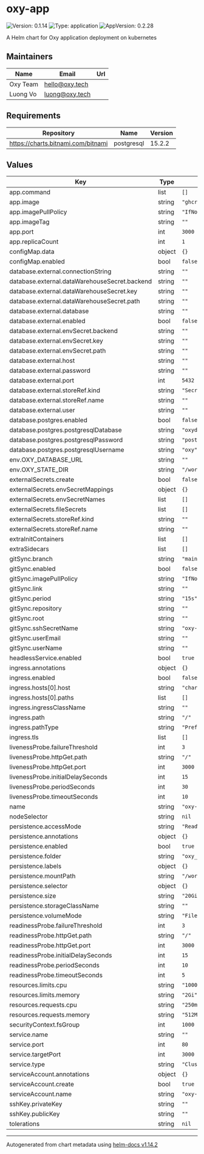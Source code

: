 # oxy-app

![Version: 0.1.14](https://img.shields.io/badge/Version-0.1.14-informational?style=flat-square) ![Type: application](https://img.shields.io/badge/Type-application-informational?style=flat-square) ![AppVersion: 0.2.28](https://img.shields.io/badge/AppVersion-0.2.28-informational?style=flat-square)

A Helm chart for Oxy application deployment on kubernetes

## Maintainers

| Name | Email | Url |
| ---- | ------ | --- |
| Oxy Team | <hello@oxy.tech> |  |
| Luong Vo | <luong@oxy.tech> |  |

## Requirements

| Repository | Name | Version |
|------------|------|---------|
| https://charts.bitnami.com/bitnami | postgresql | 15.2.2 |

## Values

| Key | Type | Default | Description |
|-----|------|---------|-------------|
| app.command | list | `[]` |  |
| app.image | string | `"ghcr.io/oxy-hq/oxy"` |  |
| app.imagePullPolicy | string | `"IfNotPresent"` |  |
| app.imageTag | string | `""` |  |
| app.port | int | `3000` |  |
| app.replicaCount | int | `1` |  |
| configMap.data | object | `{}` |  |
| configMap.enabled | bool | `false` |  |
| database.external.connectionString | string | `""` |  |
| database.external.dataWarehouseSecret.backend | string | `""` |  |
| database.external.dataWarehouseSecret.key | string | `""` |  |
| database.external.dataWarehouseSecret.path | string | `""` |  |
| database.external.database | string | `""` |  |
| database.external.enabled | bool | `false` |  |
| database.external.envSecret.backend | string | `""` |  |
| database.external.envSecret.key | string | `""` |  |
| database.external.envSecret.path | string | `""` |  |
| database.external.host | string | `""` |  |
| database.external.password | string | `""` |  |
| database.external.port | int | `5432` |  |
| database.external.storeRef.kind | string | `"SecretStore"` |  |
| database.external.storeRef.name | string | `""` |  |
| database.external.user | string | `""` |  |
| database.postgres.enabled | bool | `false` |  |
| database.postgres.postgresqlDatabase | string | `"oxydb"` |  |
| database.postgres.postgresqlPassword | string | `"postgres"` |  |
| database.postgres.postgresqlUsername | string | `"oxy"` |  |
| env.OXY_DATABASE_URL | string | `""` |  |
| env.OXY_STATE_DIR | string | `"/workspace/oxy_data"` |  |
| externalSecrets.create | bool | `false` |  |
| externalSecrets.envSecretMappings | object | `{}` |  |
| externalSecrets.envSecretNames | list | `[]` |  |
| externalSecrets.fileSecrets | list | `[]` |  |
| externalSecrets.storeRef.kind | string | `""` |  |
| externalSecrets.storeRef.name | string | `""` |  |
| extraInitContainers | list | `[]` |  |
| extraSidecars | list | `[]` |  |
| gitSync.branch | string | `"main"` |  |
| gitSync.enabled | bool | `false` |  |
| gitSync.imagePullPolicy | string | `"IfNotPresent"` |  |
| gitSync.link | string | `""` |  |
| gitSync.period | string | `"15s"` |  |
| gitSync.repository | string | `""` |  |
| gitSync.root | string | `""` |  |
| gitSync.sshSecretName | string | `"oxy-git-ssh"` |  |
| gitSync.userEmail | string | `""` |  |
| gitSync.userName | string | `""` |  |
| headlessService.enabled | bool | `true` |  |
| ingress.annotations | object | `{}` |  |
| ingress.enabled | bool | `false` |  |
| ingress.hosts[0].host | string | `"chart-example.local"` |  |
| ingress.hosts[0].paths | list | `[]` |  |
| ingress.ingressClassName | string | `""` |  |
| ingress.path | string | `"/"` |  |
| ingress.pathType | string | `"Prefix"` |  |
| ingress.tls | list | `[]` |  |
| livenessProbe.failureThreshold | int | `3` |  |
| livenessProbe.httpGet.path | string | `"/"` |  |
| livenessProbe.httpGet.port | int | `3000` |  |
| livenessProbe.initialDelaySeconds | int | `15` |  |
| livenessProbe.periodSeconds | int | `30` |  |
| livenessProbe.timeoutSeconds | int | `10` |  |
| name | string | `"oxy-app"` |  |
| nodeSelector | string | `nil` |  |
| persistence.accessMode | string | `"ReadWriteOnce"` |  |
| persistence.annotations | object | `{}` |  |
| persistence.enabled | bool | `true` |  |
| persistence.folder | string | `"oxy_data"` |  |
| persistence.labels | object | `{}` |  |
| persistence.mountPath | string | `"/workspace"` |  |
| persistence.selector | object | `{}` |  |
| persistence.size | string | `"20Gi"` |  |
| persistence.storageClassName | string | `""` |  |
| persistence.volumeMode | string | `"Filesystem"` |  |
| readinessProbe.failureThreshold | int | `3` |  |
| readinessProbe.httpGet.path | string | `"/"` |  |
| readinessProbe.httpGet.port | int | `3000` |  |
| readinessProbe.initialDelaySeconds | int | `15` |  |
| readinessProbe.periodSeconds | int | `10` |  |
| readinessProbe.timeoutSeconds | int | `5` |  |
| resources.limits.cpu | string | `"1000m"` |  |
| resources.limits.memory | string | `"2Gi"` |  |
| resources.requests.cpu | string | `"250m"` |  |
| resources.requests.memory | string | `"512Mi"` |  |
| securityContext.fsGroup | int | `1000` |  |
| service.name | string | `""` |  |
| service.port | int | `80` |  |
| service.targetPort | int | `3000` |  |
| service.type | string | `"ClusterIP"` |  |
| serviceAccount.annotations | object | `{}` |  |
| serviceAccount.create | bool | `true` |  |
| serviceAccount.name | string | `"oxy-app-sa"` |  |
| sshKey.privateKey | string | `""` |  |
| sshKey.publicKey | string | `""` |  |
| tolerations | string | `nil` |  |

----------------------------------------------
Autogenerated from chart metadata using [helm-docs v1.14.2](https://github.com/norwoodj/helm-docs/releases/v1.14.2)
